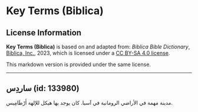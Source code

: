 # Key Terms (Biblica)

## License Information

**Key Terms (Biblica)** is based on and adapted from: _Biblica Bible Dictionary_, [Biblica, Inc.](https://www.biblica.com/), 2023, which is licensed under a [CC BY-SA 4.0 license](https://creativecommons.org/licenses/by-sa/4.0/legalcode.en).

This markdown version is provided under the same license.



--------------------------------

## ساردِس (id: 133980)

مدينة مهمة في الأراضي الرومانية في آسيا. كان يوجد بها هيكل للإلهة أَرْطَامِيس.


